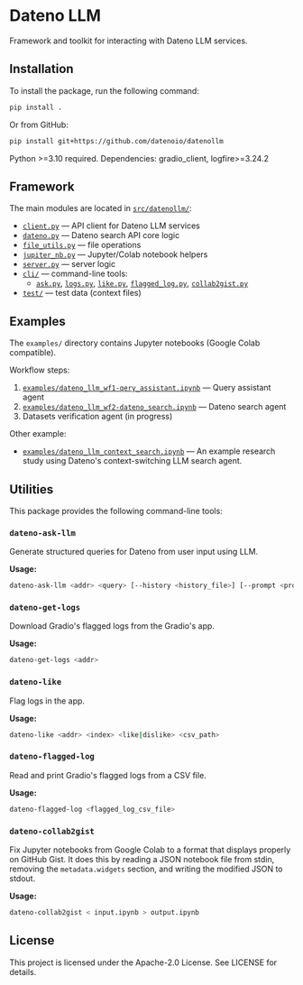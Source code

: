 # Dateno LLM

Framework and toolkit for interacting with Dateno LLM services.

## Installation

To install the package, run the following command:

```bash
pip install .
```
Or from GitHub:

```bash
pip install git+https://github.com/datenoio/datenollm
```

Python >=3.10 required. Dependencies: gradio_client, logfire>=3.24.2

## Framework
The main modules are located in [`src/datenollm/`](src/datenollm/):
- [`client.py`](src/datenollm/client.py) — API client for Dateno LLM services
- [`dateno.py`](src/datenollm/dateno.py) — Dateno search API core logic
- [`file_utils.py`](src/datenollm/file_utils.py) — file operations
- [`jupiter_nb.py`](src/datenollm/jupiter_nb.py) — Jupyter/Colab notebook helpers
- [`server.py`](src/datenollm/server.py) — server logic
- [`cli/`](src/datenollm/cli/) — command-line tools:
	- [`ask.py`](src/datenollm/cli/ask.py), [`logs.py`](src/datenollm/cli/logs.py), [`like.py`](src/datenollm/cli/like.py), [`flagged_log.py`](src/datenollm/cli/flagged_log.py), [`collab2gist.py`](src/datenollm/cli/collab2gist.py)
- [`test/`](src/datenollm/test/) — test data (context files)

## Examples

The `examples/` directory contains Jupyter notebooks (Google Colab compatible).

Workflow steps:
1. [`examples/dateno_llm_wf1-qery_assistant.ipynb`](examples/dateno_llm_wf1-qery_assistant.ipynb) — Query assistant agent
2. [`examples/dateno_llm_wf2-dateno_search.ipynb`](examples/dateno_llm_wf2-dateno_search.ipynb) — Dateno search agent
3. Datasets verification agent (in progress)



Other example:

- [`examples/dateno_llm_context_search.ipynb`](examples/dateno_llm_context_search.ipynb) — An example research study using Dateno's context-switching LLM search agent.


## Utilities

This package provides the following command-line tools:

### `dateno-ask-llm`

Generate structured queries for Dateno from user input using LLM.

**Usage:**

```bash
dateno-ask-llm <addr> <query> [--history <history_file>] [--prompt <prompt_file>] [--model <model_id>] [--max-tokens <max_tokens>] [--temperature <temperature>] [--top-p <top_p>]
```

### `dateno-get-logs`

Download Gradio's flagged logs from the Gradio's app.

**Usage:**

```bash
dateno-get-logs <addr>
```

### `dateno-like`

Flag logs in the app.

**Usage:**

```bash
dateno-like <addr> <index> <like|dislike> <csv_path>
```

### `dateno-flagged-log`

Read and print Gradio's flagged logs from a CSV file.

**Usage:**

```bash
dateno-flagged-log <flagged_log_csv_file>
```

### `dateno-collab2gist`

Fix Jupyter notebooks from Google Colab to a format that displays properly on GitHub Gist. It does this by reading a JSON notebook file from stdin, removing the `metadata.widgets` section, and writing the modified JSON to stdout.

**Usage:**

```bash
dateno-collab2gist < input.ipynb > output.ipynb
```

## License

This project is licensed under the Apache-2.0 License. See LICENSE for details.

